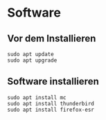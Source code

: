 # Software

## Vor dem Installieren
```
sudo apt update
sudo apt upgrade
```
## Software installieren
```
sudo apt install mc
sudo apt install thunderbird
sudo apt install firefox-esr
```
